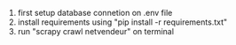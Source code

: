 1. first setup database connetion on .env file
2. install requirements using "pip install -r requirements.txt"
3. run "scrapy crawl netvendeur" on terminal

